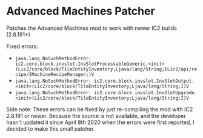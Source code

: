 # Advanced Machines Patcher
Patches the Advanced Machines mod to work with newer IC2 builds (2.8.191+)

Fixed errors:
- `java.lang.NoSuchMethodError: ic2.core.block.invslot.InvSlotProcessableGeneric.<init>(Lic2/core/block/TileEntityInventory;Ljava/lang/String;ILic2/api/recipe/IMachineRecipeManager;)V`
- `java.lang.NoSuchMethodError: ic2.core.block.invslot.InvSlotOutput.<init>(Lic2/core/block/TileEntityInventory;Ljava/lang/String;I)V`
- `java.lang.NoSuchMethodError: ic2.core.block.invslot.InvSlotUpgrade.<init>(Lic2/core/block/TileEntityInventory;Ljava/lang/String;I)V`

Side note: These errors can be fixed by just re-compiling the mod with IC2 2.8.191 or newer. Because the source is not available, and the developer hasn't updated it since April 8th 2020 when the errors were first reported, I decided to make this small patcher.
